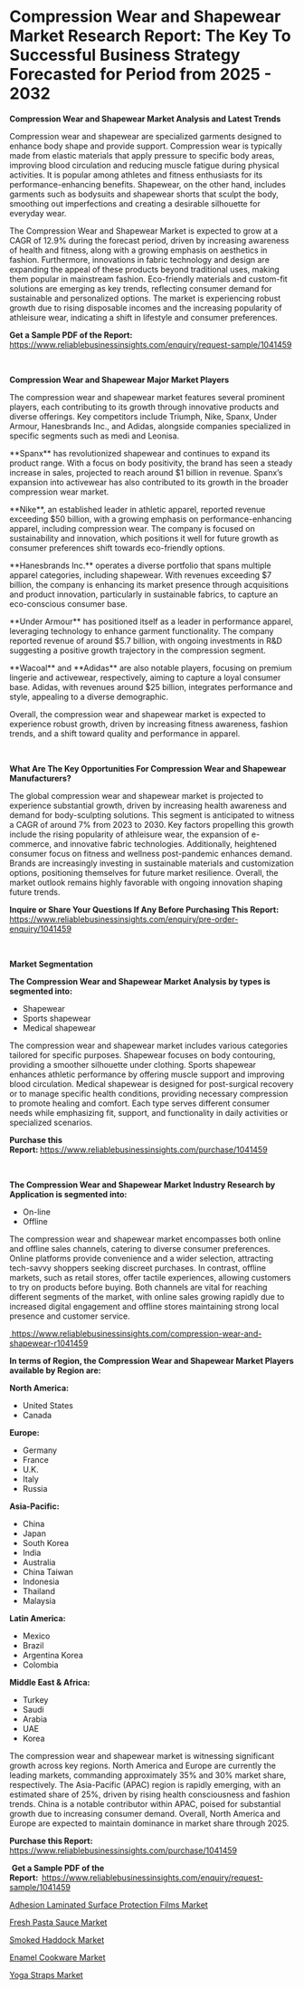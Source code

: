 <p><h1>Compression Wear and Shapewear Market Research Report: The Key To Successful Business Strategy Forecasted for Period from 2025 - 2032</h1></p><p><strong>Compression Wear and Shapewear Market Analysis and Latest Trends</strong></p>
<p><p>Compression wear and shapewear are specialized garments designed to enhance body shape and provide support. Compression wear is typically made from elastic materials that apply pressure to specific body areas, improving blood circulation and reducing muscle fatigue during physical activities. It is popular among athletes and fitness enthusiasts for its performance-enhancing benefits. Shapewear, on the other hand, includes garments such as bodysuits and shapewear shorts that sculpt the body, smoothing out imperfections and creating a desirable silhouette for everyday wear.</p><p>The Compression Wear and Shapewear Market is expected to grow at a CAGR of 12.9% during the forecast period, driven by increasing awareness of health and fitness, along with a growing emphasis on aesthetics in fashion. Furthermore, innovations in fabric technology and design are expanding the appeal of these products beyond traditional uses, making them popular in mainstream fashion. Eco-friendly materials and custom-fit solutions are emerging as key trends, reflecting consumer demand for sustainable and personalized options. The market is experiencing robust growth due to rising disposable incomes and the increasing popularity of athleisure wear, indicating a shift in lifestyle and consumer preferences.</p></p>
<p><strong>Get a Sample PDF of the Report:&nbsp;</strong> <a href="https://www.reliablebusinessinsights.com/enquiry/request-sample/1041459?utm_campaign=1091&utm_medium=2&utm_source=Github&utm_content=ia&utm_term=04042025&utm_id=compression-wear-and-shapewear">https://www.reliablebusinessinsights.com/enquiry/request-sample/1041459</a></p>
<p>&nbsp;</p>
<p><strong>Compression Wear and Shapewear Major Market Players</strong></p>
<p><p>The compression wear and shapewear market features several prominent players, each contributing to its growth through innovative products and diverse offerings. Key competitors include Triumph, Nike, Spanx, Under Armour, Hanesbrands Inc., and Adidas, alongside companies specialized in specific segments such as medi and Leonisa.</p><p>**Spanx** has revolutionized shapewear and continues to expand its product range. With a focus on body positivity, the brand has seen a steady increase in sales, projected to reach around $1 billion in revenue. Spanx’s expansion into activewear has also contributed to its growth in the broader compression wear market.</p><p>**Nike**, an established leader in athletic apparel, reported revenue exceeding $50 billion, with a growing emphasis on performance-enhancing apparel, including compression wear. The company is focused on sustainability and innovation, which positions it well for future growth as consumer preferences shift towards eco-friendly options.</p><p>**Hanesbrands Inc.** operates a diverse portfolio that spans multiple apparel categories, including shapewear. With revenues exceeding $7 billion, the company is enhancing its market presence through acquisitions and product innovation, particularly in sustainable fabrics, to capture an eco-conscious consumer base.</p><p>**Under Armour** has positioned itself as a leader in performance apparel, leveraging technology to enhance garment functionality. The company reported revenue of around $5.7 billion, with ongoing investments in R&D suggesting a positive growth trajectory in the compression segment.</p><p>**Wacoal** and **Adidas** are also notable players, focusing on premium lingerie and activewear, respectively, aiming to capture a loyal consumer base. Adidas, with revenues around $25 billion, integrates performance and style, appealing to a diverse demographic.</p><p>Overall, the compression wear and shapewear market is expected to experience robust growth, driven by increasing fitness awareness, fashion trends, and a shift toward quality and performance in apparel.</p></p>
<p>&nbsp;</p>
<p><strong>What Are The Key Opportunities For Compression Wear and Shapewear Manufacturers?</strong></p>
<p><p>The global compression wear and shapewear market is projected to experience substantial growth, driven by increasing health awareness and demand for body-sculpting solutions. This segment is anticipated to witness a CAGR of around 7% from 2023 to 2030. Key factors propelling this growth include the rising popularity of athleisure wear, the expansion of e-commerce, and innovative fabric technologies. Additionally, heightened consumer focus on fitness and wellness post-pandemic enhances demand. Brands are increasingly investing in sustainable materials and customization options, positioning themselves for future market resilience. Overall, the market outlook remains highly favorable with ongoing innovation shaping future trends.</p></p>
<p><strong>Inquire or Share Your Questions If Any Before Purchasing This Report:</strong> <a href="https://www.reliablebusinessinsights.com/enquiry/pre-order-enquiry/1041459?utm_campaign=1091&utm_medium=2&utm_source=Github&utm_content=ia&utm_term=04042025&utm_id=compression-wear-and-shapewear">https://www.reliablebusinessinsights.com/enquiry/pre-order-enquiry/1041459</a></p>
<p>&nbsp;</p>
<p><strong>Market Segmentation</strong></p>
<p><strong>The Compression Wear and Shapewear Market Analysis by types is segmented into:</strong></p>
<p><ul><li>Shapewear</li><li>Sports shapewear</li><li>Medical shapewear</li></ul></p>
<p><p>The compression wear and shapewear market includes various categories tailored for specific purposes. Shapewear focuses on body contouring, providing a smoother silhouette under clothing. Sports shapewear enhances athletic performance by offering muscle support and improving blood circulation. Medical shapewear is designed for post-surgical recovery or to manage specific health conditions, providing necessary compression to promote healing and comfort. Each type serves different consumer needs while emphasizing fit, support, and functionality in daily activities or specialized scenarios.</p></p>
<p><strong>Purchase this Report:&nbsp;</strong><a href="https://www.reliablebusinessinsights.com/purchase/1041459?utm_campaign=1091&utm_medium=2&utm_source=Github&utm_content=ia&utm_term=04042025&utm_id=compression-wear-and-shapewear">https://www.reliablebusinessinsights.com/purchase/1041459</a></p>
<p>&nbsp;</p>
<p><strong>The Compression Wear and Shapewear Market Industry Research by Application is segmented into:</strong></p>
<p><ul><li>On-line</li><li>Offline</li></ul></p>
<p><p>The compression wear and shapewear market encompasses both online and offline sales channels, catering to diverse consumer preferences. Online platforms provide convenience and a wider selection, attracting tech-savvy shoppers seeking discreet purchases. In contrast, offline markets, such as retail stores, offer tactile experiences, allowing customers to try on products before buying. Both channels are vital for reaching different segments of the market, with online sales growing rapidly due to increased digital engagement and offline stores maintaining strong local presence and customer service.</p></p>
<p><a href="https://www.reliablebusinessinsights.com/compression-wear-and-shapewear-r1041459?utm_campaign=1091&utm_medium=2&utm_source=Github&utm_content=ia&utm_term=04042025&utm_id=compression-wear-and-shapewear">&nbsp;https://www.reliablebusinessinsights.com/compression-wear-and-shapewear-r1041459</a></p>
<p><strong>In terms of Region, the Compression Wear and Shapewear Market Players available by Region are:</strong></p>
<p>
    <p> <strong> North America: </strong>
        <ul>
            <li>United States</li>
            <li>Canada</li>
        </ul>
        </p> 
    <p> <strong> Europe: </strong>
        <ul>
            <li>Germany</li>
            <li>France</li>
            <li>U.K.</li>
            <li>Italy</li>
            <li>Russia</li>
        </ul>
        </p> 
    <p> <strong> Asia-Pacific: </strong>
        <ul>
            <li>China</li>
            <li>Japan</li>
            <li>South Korea</li>
            <li>India</li>
            <li>Australia</li>
            <li>China Taiwan</li>
            <li>Indonesia</li>
            <li>Thailand</li>
            <li>Malaysia</li>
        </ul>
        </p> 
    <p> <strong> Latin America: </strong>
        <ul>
            <li>Mexico</li>
            <li>Brazil</li>
            <li>Argentina Korea</li>
            <li>Colombia</li>
        </ul>
        </p> 
    <p> <strong> Middle East & Africa: </strong>
        <ul>
            <li>Turkey</li>
            <li>Saudi</li>
            <li>Arabia</li>
            <li>UAE</li>
            <li>Korea</li>
        </ul>
    </p>
    </p>
<p><p>The compression wear and shapewear market is witnessing significant growth across key regions. North America and Europe are currently the leading markets, commanding approximately 35% and 30% market share, respectively. The Asia-Pacific (APAC) region is rapidly emerging, with an estimated share of 25%, driven by rising health consciousness and fashion trends. China is a notable contributor within APAC, poised for substantial growth due to increasing consumer demand. Overall, North America and Europe are expected to maintain dominance in market share through 2025.</p></p>
<p><strong>Purchase this Report: </strong><a href="https://www.reliablebusinessinsights.com/purchase/1041459?utm_campaign=1091&utm_medium=2&utm_source=Github&utm_content=ia&utm_term=04042025&utm_id=compression-wear-and-shapewear">https://www.reliablebusinessinsights.com/purchase/1041459</a></p>
<p>&nbsp;<strong>Get a Sample PDF of the Report:&nbsp;&nbsp;</strong><a href="https://www.reliablebusinessinsights.com/enquiry/request-sample/1041459?utm_campaign=1091&utm_medium=2&utm_source=Github&utm_content=ia&utm_term=04042025&utm_id=compression-wear-and-shapewear">https://www.reliablebusinessinsights.com/enquiry/request-sample/1041459</a></p>
<p><strong></strong></p>
<p><p><a href="https://github.com/paullsiskec4/Market-Research-Report-List-1/blob/main/adhesion-laminated-surface-protection-films-market.md?utm_campaign=1091&utm_medium=2&utm_source=Github&utm_content=ia&utm_term=04042025&utm_id=compression-wear-and-shapewear">Adhesion Laminated Surface Protection Films Market</a></p><p><a href="https://github.com/roehrtizonov/Market-Research-Report-List-1/blob/main/fresh-pasta-sauce-market.md?utm_campaign=1091&utm_medium=2&utm_source=Github&utm_content=ia&utm_term=04042025&utm_id=compression-wear-and-shapewear">Fresh Pasta Sauce Market</a></p><p><a href="https://github.com/hurstsaqibyl/Market-Research-Report-List-1/blob/main/smoked-haddock-market.md?utm_campaign=1091&utm_medium=2&utm_source=Github&utm_content=ia&utm_term=04042025&utm_id=compression-wear-and-shapewear">Smoked Haddock Market</a></p><p><a href="https://github.com/sgroitrieu7f/Market-Research-Report-List-1/blob/main/enamel-cookware-market.md?utm_campaign=1091&utm_medium=2&utm_source=Github&utm_content=ia&utm_term=04042025&utm_id=compression-wear-and-shapewear">Enamel Cookware Market</a></p><p><a href="https://github.com/altafvaraswj/Market-Research-Report-List-1/blob/main/yoga-straps-market.md?utm_campaign=1091&utm_medium=2&utm_source=Github&utm_content=ia&utm_term=04042025&utm_id=compression-wear-and-shapewear">Yoga Straps Market</a></p></p>